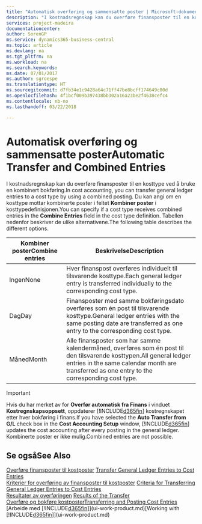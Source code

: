 ```yaml
---
title: "Automatisk overføring og sammensatte poster | Microsoft-dokumentasjon"
description: "I kostnadsregnskap kan du overføre finansposter til en kosttype ved å bruke en kombinert bokføring. Du kan angi om en kosttype mottar kombinerte poster i feltet **Kombiner poster** i kosttypedefinisjonen. Tabellen nedenfor beskriver de ulike alternativene."
services: project-madeira
documentationcenter: 
author: SorenGP
ms.service: dynamics365-business-central
ms.topic: article
ms.devlang: na
ms.tgt_pltfrm: na
ms.workload: na
ms.search.keywords: 
ms.date: 07/01/2017
ms.author: sgroespe
ms.translationtype: HT
ms.sourcegitcommit: d7fb34e1c9428a64c71ff47be8bcff174649c00d
ms.openlocfilehash: 4f1bcf009b397438bb302a16a23be2f4638cefc4
ms.contentlocale: nb-no
ms.lasthandoff: 03/22/2018

---
```

# <a name="automatic-transfer-and-combined-entries"></a><span data-ttu-id="c4fee-105">Automatisk overføring og sammensatte poster</span><span class="sxs-lookup"><span data-stu-id="c4fee-105">Automatic Transfer and Combined Entries</span></span>
<span data-ttu-id="c4fee-106">I kostnadsregnskap kan du overføre finansposter til en kosttype ved å bruke en kombinert bokføring.</span><span class="sxs-lookup"><span data-stu-id="c4fee-106">In cost accounting, you can transfer general ledger entries to a cost type by using a combined posting.</span></span> <span data-ttu-id="c4fee-107">Du kan angi om en kosttype mottar kombinerte poster i feltet **Kombiner poster** i kosttypedefinisjonen.</span><span class="sxs-lookup"><span data-stu-id="c4fee-107">You can specify if a cost type receives combined entries in the **Combine Entries** field in the cost type definition.</span></span> <span data-ttu-id="c4fee-108">Tabellen nedenfor beskriver de ulike alternativene.</span><span class="sxs-lookup"><span data-stu-id="c4fee-108">The following table describes the different options.</span></span>  

|<span data-ttu-id="c4fee-109">Kombiner poster</span><span class="sxs-lookup"><span data-stu-id="c4fee-109">Combine entries</span></span>|<span data-ttu-id="c4fee-110">Beskrivelse</span><span class="sxs-lookup"><span data-stu-id="c4fee-110">Description</span></span>|  
|---------------------|-----------------|  
|<span data-ttu-id="c4fee-111">Ingen</span><span class="sxs-lookup"><span data-stu-id="c4fee-111">None</span></span>|<span data-ttu-id="c4fee-112">Hver finanspost overføres individuelt til tilsvarende kosttype.</span><span class="sxs-lookup"><span data-stu-id="c4fee-112">Each general ledger entry is transferred individually to the corresponding cost type.</span></span>|  
|<span data-ttu-id="c4fee-113">Dag</span><span class="sxs-lookup"><span data-stu-id="c4fee-113">Day</span></span>|<span data-ttu-id="c4fee-114">Finansposter med samme bokføringsdato overføres som én post til tilsvarende kosttype.</span><span class="sxs-lookup"><span data-stu-id="c4fee-114">General ledger entries with the same posting date are transferred as one entry to the corresponding cost type.</span></span>|  
|<span data-ttu-id="c4fee-115">Måned</span><span class="sxs-lookup"><span data-stu-id="c4fee-115">Month</span></span>|<span data-ttu-id="c4fee-116">Alle finansposter som har samme kalendermåned, overføres som én post til den tilsvarende kosttypen.</span><span class="sxs-lookup"><span data-stu-id="c4fee-116">All general ledger entries in the same calendar month are transferred as one entry to the corresponding cost type.</span></span>|  

> [!IMPORTANT]  
>  <span data-ttu-id="c4fee-117">Hvis du har merket av for **Overfør automatisk fra Finans** i vinduet **Kostregnskapsoppsett**, oppdaterer [!INCLUDE[d365fin](includes/d365fin_md.md)] kostregnskapet etter hver bokføring i finans.</span><span class="sxs-lookup"><span data-stu-id="c4fee-117">If you have selected the **Auto Transfer from G/L** check box in the **Cost Accounting Setup** window, [!INCLUDE[d365fin](includes/d365fin_md.md)] updates the cost accounting after every posting in the general ledger.</span></span> <span data-ttu-id="c4fee-118">Kombinerte poster er ikke mulig.</span><span class="sxs-lookup"><span data-stu-id="c4fee-118">Combined entries are not possible.</span></span>  

## <a name="see-also"></a><span data-ttu-id="c4fee-119">Se også</span><span class="sxs-lookup"><span data-stu-id="c4fee-119">See Also</span></span>  
 <span data-ttu-id="c4fee-120">[Overføre finansposter til kostposter](finance-how-to-transfer-general-ledger-entries-to-cost-entries.md) </span><span class="sxs-lookup"><span data-stu-id="c4fee-120">[Transfer General Ledger Entries to Cost Entries](finance-how-to-transfer-general-ledger-entries-to-cost-entries.md) </span></span>  
 <span data-ttu-id="c4fee-121">[Kriterier for overføring av finansposter til kostposter](finance-criteria-for-transferring-general-ledger-entries-to-cost-entries.md) </span><span class="sxs-lookup"><span data-stu-id="c4fee-121">[Criteria for Transferring General Ledger Entries to Cost Entries](finance-criteria-for-transferring-general-ledger-entries-to-cost-entries.md) </span></span>  
 <span data-ttu-id="c4fee-122">[Resultater av overføringen](finance-results-of-the-transfer.md) </span><span class="sxs-lookup"><span data-stu-id="c4fee-122">[Results of the Transfer](finance-results-of-the-transfer.md) </span></span>  
 [<span data-ttu-id="c4fee-123">Overføre og bokføre kostposter</span><span class="sxs-lookup"><span data-stu-id="c4fee-123">Transferring and Posting Cost Entries</span></span>](finance-transfer-and-post-cost-entries.md)  
 <span data-ttu-id="c4fee-124">[Arbeide med [!INCLUDE[d365fin](includes/d365fin_md.md)]](ui-work-product.md)</span><span class="sxs-lookup"><span data-stu-id="c4fee-124">[Working with [!INCLUDE[d365fin](includes/d365fin_md.md)]](ui-work-product.md)</span></span>


